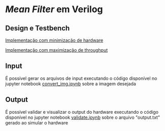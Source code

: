 # *Mean Filter* em Verilog

## Design e Testbench

[Implementação com minimização de hardware](https://www.edaplayground.com/x/h9DG)

[Implementação com maximização de throughput](https://www.edaplayground.com/x/agC5)

## Input

É possível gerar os arquivos de input executando o código disponível no jupyter notebook [convert_img.ipynb](./notebook/convert_img.ipynb) sobre a imagem desejada

## Output

É possível validar e visualizar o output do hardware executando o código disponível no jupyter notebook [validate.ipynb](./notebook/validate.ipynb) sobre o arquivo "output.txt" gerado ao simular o hardware

